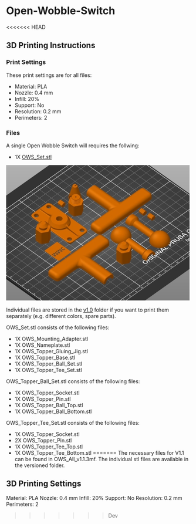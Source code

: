 # Open-Wobble-Switch

<<<<<<< HEAD
## 3D Printing Instructions

### Print Settings
These print settings are for all files:
- Material: PLA
- Nozzle: 0.4 mm
- Infill: 20%
- Support: No
- Resolution: 0.2 mm
- Perimeters: 2


### Files
A single Open Wobble Switch will requires the follwing:
- 1X [OWS_Set.stl](OWS_Set.stl)

![Screenshot of print orientation](OWS_3DPrint_Orientation.jpg)

Individual files are stored in the [v1.0](/v1.0) folder if you want to print them separately (e.g. different colors, spare parts).

OWS_Set.stl consists of the following files:
 - 1X OWS_Mounting_Adapter.stl
 - 1X OWS_Nameplate.stl
 - 1X OWS_Topper_Gluing_Jig.stl
 - 1X OWS_Topper_Base.stl
 - 1X OWS_Topper_Ball_Set.stl
 - 1X OWS_Topper_Tee_Set.stl

OWS_Topper_Ball_Set.stl consists of the following files:
 - 1X OWS_Topper_Socket.stl
 - 1X OWS_Topper_Pin.stl
 - 1X OWS_Topper_Ball_Top.stl
 - 1X OWS_Topper_Ball_Bottom.stl

OWS_Topper_Tee_Set.stl consists of the following files:
 - 1X OWS_Topper_Socket.stl
 - 2X OWS_Topper_Pin.stl
 - 1X OWS_Topper_Tee_Top.stl
 - 1X OWS_Topper_Tee_Bottom.stl
=======
The necessary files for V1.1 can be found in OWS_All_v1.1.3mf. The individual stl files are available in the versioned folder.

## 3D Printing Settings
Material: PLA
Nozzle: 0.4 mm
Infill: 20%
Support: No
Resolution: 0.2 mm
Perimeters: 2
>>>>>>> Dev
